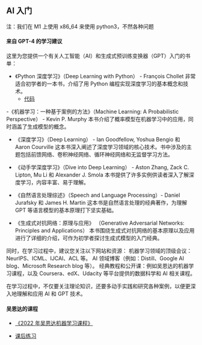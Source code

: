 ## AI 入门

注：我们在 M1 上使用 x86_64 来使用 python3，不然各种问题

#### 来自 GPT-4 的学习建议

这里为您提供一个有关人工智能（AI）和生成式预训练变换器（GPT）入门的书单：

- 《Python 深度学习》（Deep Learning with Python） - François Chollet 非常适合初学者的一本书，介绍了用 Python 编程实现深度学习的基本概念和技术。
  - [代码](https://github.com/feixiao/deep-learning-with-python-notebooks)

-《机器学习：一种基于案例的方法》（Machine Learning: A Probabilistic Perspective） - Kevin P. Murphy 本书介绍了概率模型在机器学习中的应用，同时涵盖了生成模型的概念。

- 《深度学习》（Deep Learning） - Ian Goodfellow, Yoshua Bengio 和 Aaron Courville 这本书深入阐述了深度学习领域的核心技术。书中涉及的主题包括前馈网络、卷积神经网络、循环神经网络和无监督学习方法。

- 《动手学深度学习》（Dive into Deep Learning） - Aston Zhang, Zack C. Lipton, Mu Li 和 Alexander J. Smola 本书提供了许多实例供读者深入了解深度学习，内容丰富、易于理解。

- 《自然语言处理综述》（Speech and Language Processing）- Daniel Jurafsky 和 James H. Martin 这本书是自然语言处理的经典著作，为理解 GPT 等语言模型的基本原理打下坚实基础。

- 《生成式对抗网络：原理与应用》 （Generative Adversarial Networks: Principles and Applications） 本书围绕生成式对抗网络的基本原理以及应用进行了详细的介绍，可作为初学者探讨生成式模型的入门经典。

同时，在学习过程中，建议您关注以下网站和资源：
机器学习领域的顶级会议：NeurIPS、ICML、IJCAI、ACL 等。
AI 领域博客（例如：Distill、Google AI blog、Microsoft Research blog 等）。
经典教程和公开课：例如吴恩达的机器学习课程，以及 Coursera、edX、Udacity 等平台提供的数据科学和 AI 相关课程。

在学习过程中，不仅要关注理论知识，还要多动手实践和研究各种案例，以便更深入地理解和应用 AI 和 GPT 技术。

####

#### 吴恩达的课程

- [《2022 年吴恩达机器学习课程》](https://www.bilibili.com/video/BV1Pa411X76s/?spm_id_from=333.999.0.0)

* [课后练习](https://github.com/feixiao/Coursera-ML-AndrewNg-Notes)
